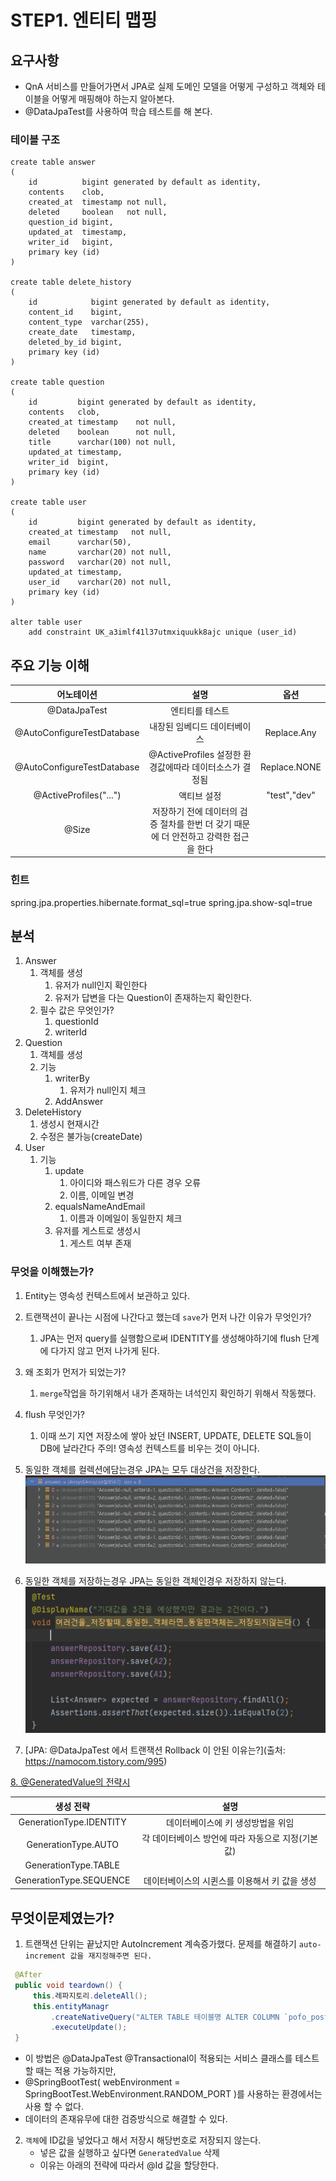 # STEP1. 엔티티 맵핑 

## 요구사항

- QnA 서비스를 만들어가면서 JPA로 실제 도메인 모델을 어떻게 구성하고 객체와 테이블을 어떻게 매핑해야 하는지 알아본다.
- @DataJpaTest를 사용하여 학습 테스트를 해 본다.


### 테이블 구조 
```mysql
create table answer
(
    id          bigint generated by default as identity,
    contents    clob,
    created_at  timestamp not null,
    deleted     boolean   not null,
    question_id bigint,
    updated_at  timestamp,
    writer_id   bigint,
    primary key (id)
)

create table delete_history
(
    id            bigint generated by default as identity,
    content_id    bigint,
    content_type  varchar(255),
    create_date   timestamp,
    deleted_by_id bigint,
    primary key (id)
)

create table question
(
    id         bigint generated by default as identity,
    contents   clob,
    created_at timestamp    not null,
    deleted    boolean      not null,
    title      varchar(100) not null,
    updated_at timestamp,
    writer_id  bigint,
    primary key (id)
)

create table user
(
    id         bigint generated by default as identity,
    created_at timestamp   not null,
    email      varchar(50),
    name       varchar(20) not null,
    password   varchar(20) not null,
    updated_at timestamp,
    user_id    varchar(20) not null,
    primary key (id)
)

alter table user
    add constraint UK_a3imlf41l37utmxiquukk8ajc unique (user_id)

```

## 주요 기능 이해 

|어노테이션|설명|옵션|
|:---:|:---:|:---:|
|@DataJpaTest|엔티티를 테스트|
|@AutoConfigureTestDatabase|내장된 임베디드 데이터베이스|Replace.Any|
|@AutoConfigureTestDatabase|@ActiveProfiles 설정한 환경값에따라 데이터소스가 결정됨|Replace.NONE|
|@ActiveProfiles("...")|액티브 설정|"test","dev"|
|@Size| 저장하기 전에 데이터의 검증 절차를 한번 더 갖기 때문에 더 안전하고 강력한 접근을 한다|

### 힌트 
spring.jpa.properties.hibernate.format_sql=true
spring.jpa.show-sql=true

## 분석
1. Answer
   1. 객체를 생성
      1. 유저가 null인지 확인한다
      2. 유저가 답변을 다는 Question이 존재하는지 확인한다.
   2. 필수 값은 무엇인가?
      1. questionId
      2. writerId
2. Question
   1. 객체를 생성
   2. 기능
      1. writerBy
         1. 유저가 null인지 체크
      2. AddAnswer
3. DeleteHistory
   1. 생성시 현재시간
   2. 수정은 불가능(createDate)
4. User
   1. 기능
      1. update
         1. 아이디와 패스워드가 다른 경우 오류
         2. 이름, 이메일 변경
      2. equalsNameAndEmail
         1. 이름과 이메일이 동일한지 체크
      3. 유저를 게스트로 생성시
         1. 게스트 여부 존재

   
### 무엇을 이해했는가? 

1. Entity는 영속성 컨텍스트에서 보관하고 있다.
2. 트랜잭션이 끝나는 시점에 나간다고 했는데 `save`가 먼저 나간 이유가 무엇인가? 
   1. JPA는 먼저 query를 실행함으로써 IDENTITY를 생성해야하기에 flush 단계에 다가지 않고 먼저 나가게 된다.

3. 왜 조회가 먼저가 되었는가? 
   1. `merge`작업을 하기위해서 내가 존재하는 녀석인지 확인하기 위해서 작동했다.
    
4. flush 무엇인가? 
   1. 이때 쓰기 지연 저장소에 쌓아 놨던 INSERT, UPDATE, DELETE SQL들이 DB에 날라간다
      주의! 영속성 컨텍스트를 비우는 것이 아니다.


5. 동일한 객체를 컬렉션에담는경우 JPA는 모두 대상건을 저장한다.
![identity.png](src/main/resources/img/identity.png)


6. 동일한 객체를 저장하는경우 JPA는 동일한 객체인경우 저장하지 않는다.
![img.png](src/main/resources/img/img.png)


7. [JPA: @DataJpaTest 에서 트랜잭션 Rollback 이 안된 이유는?](출처: https://namocom.tistory.com/995)


[8. @GeneratedValue의 전략시](##무엇이문제였는가?)

|생성 전략|설명|
|:---:|:---:|
|GenerationType.IDENTITY|데이터베이스에 키 생성방법을 위임|
|GenerationType.AUTO|각 데이터베이스 방언에 따라 자동으로 지정(기본 값)|
|GenerationType.TABLE|
|GenerationType.SEQUENCE|	데이터베이스의 시퀸스를 이용해서 키 값을 생성|


## 무엇이문제였는가?

1. 트랜잭션 단위는 끝났지만 AutoIncrement 계속증가했다. 문제를 해결하기  `auto-increment 값을 재지정해주면 된다.`
```java
 @After
 public void teardown() {
     this.레파지토리.deleteAll();
     this.entityManagr
         .createNativeQuery("ALTER TABLE 테이블명 ALTER COLUMN `pofo_post_no` RESTART WITH 1")
         .executeUpdate();
 }
```
- 이 방법은 @DataJpaTest @Transactional이 적용되는 서비스 클래스를 테스트 할 때는 적용 가능하지만,
- @SpringBootTest( webEnvironment = SpringBootTest.WebEnvironment.RANDOM_PORT )를 사용하는 환경에서는 사용 할 수 없다.
- 데이터의 존재유무에 대한 검증방식으로 해결할 수 있다.

2. `객체`에 ID값을 넣었다고 해서 저장시 해당번호로 저장되지 않는다.
   - 넣은 값을 실행하고 싶다면 `GeneratedValue` 삭제
   - 이유는 아래의 전략에 따라서 @Id 값을 할당한다.
      


